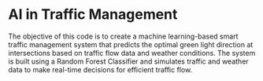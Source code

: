 # AI in Traffic Management
The objective of this code is to create a machine learning-based smart traffic management system that predicts the optimal green light direction at intersections based on traffic flow data and weather conditions. The system is built using a Random Forest Classifier and simulates traffic and weather data to make real-time decisions for efficient traffic flow.
